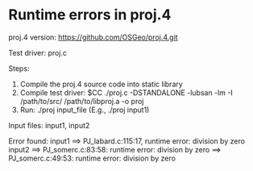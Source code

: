 # Runtime errors in proj.4 

proj.4 version: 
https://github.com/OSGeo/proj.4.git

Test driver: proj.c

Steps:
1. Compile the proj.4 source code into static library 
2. Compile test driver: $CC ./proj.c -DSTANDALONE -lubsan -lm -I /path/to/src/ /path/to/libproj.a -o proj
3. Run: ./proj input_file (E.g., ./proj input1)

Input files:
input1, input2

Error found: 
input1 ==> PJ_labard.c:115:17, runtime error: division by zero
input2 ==> PJ_somerc.c:83:58: runtime error: division by zero
       ==> PJ_somerc.c:49:53: runtime error: division by zero
